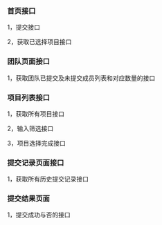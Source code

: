 ### 首页接口

1，提交接口

2，获取已选择项目接口

### 团队页面接口

1，获取团队已提交及未提交成员列表和对应数量的接口

### 项目列表接口

1，获取所有项目接口

2，输入筛选接口

3，项目选择完成接口

### 提交记录页面接口

1，获取所有历史提交记录接口

### 提交结果页面

1，提交成功与否的接口
